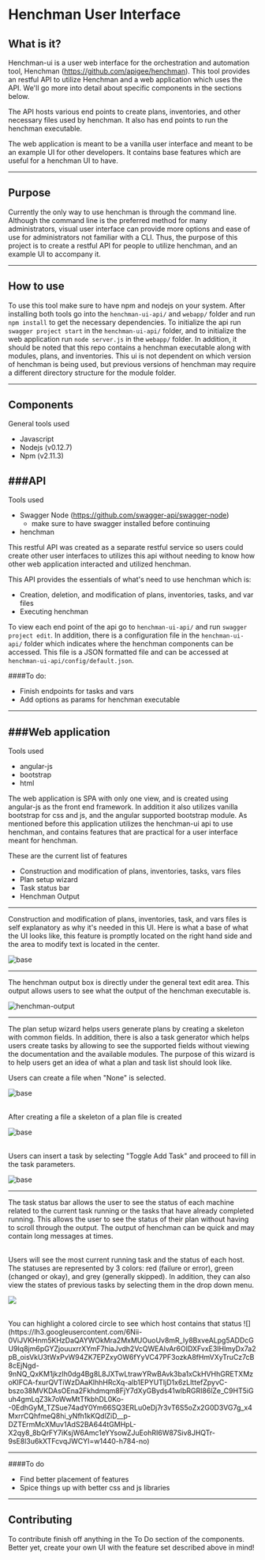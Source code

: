 Henchman User Interface
===================

What is it?
-------------

Henchman-ui is a user web interface for the orchestration and automation tool, Henchman (https://github.com/apigee/henchman).   This tool provides an restful API to utilize Henchman and a web application which uses the API.  We'll go more into detail about specific components in the sections below.

The API hosts various end points to create plans, inventories, and other necessary files used by henchman.  It also has end points to run the henchman executable. 

The web application is meant to be a vanilla user interface and meant to be an example UI for other developers.  It contains base features which are useful for a henchman UI to have.

----------


Purpose
-------------------
Currently the only way to use henchman is through the command line.  Although the command line is the preferred method for many administrators, visual user interface can provide more options and ease of use for administrators not familiar with a CLI.  Thus, the purpose of this project is to create a restful API for people to utilize henchman, and an example UI to accompany it.  

----------

How to use
-------------
To use this tool make sure to have npm and nodejs on your system.  After installing both tools go into the `henchman-ui-api/` and `webapp/` folder and run `npm install` to get the necessary dependencies.  To initialize the api run `swagger project start` in the `henchman-ui-api/` folder, and to initialize the web application run `node server.js` in the `webapp/` folder.  In addition, it should be noted that this repo contains a henchman executable along with modules, plans, and inventories.  This ui is not dependent on which version of henchman is being used, but previous versions of henchman may require a different directory structure for the module folder.

----------


Components
-------------
General tools used

 - Javascript
 - Nodejs (v0.12.7)
 - Npm  (v2.11.3)

###API
----------
Tools used

 - Swagger Node (https://github.com/swagger-api/swagger-node)
    - make sure to have swagger installed before continuing
 - henchman

This restful API was created as a separate restful service so users could create other user interfaces to utilizes this api without needing to know how other web application interacted and utilized henchman.  

This API provides the essentials of what's need to use henchman which is:

 - Creation, deletion, and modification of plans, inventories, tasks, and var files
 - Executing henchman

To view each end point of the api go to  `henchman-ui-api/` and run `swagger project edit`.   In addition, there is a configuration file in the `henchman-ui-api/` folder which indicates where the henchman components can be accessed.  This file is a JSON formatted file and can be accessed at `henchman-ui-api/config/default.json`.

####To do:

 - Finish endpoints for tasks and vars
 - Add options as params for henchman executable

----------


###Web application
----------
Tools used

 - angular-js
 - bootstrap
 - html

The web application is SPA with only one view, and is created using angular-js as the front end framework.  In addition it also utilizes vanilla bootstrap for css and js, and the angular supported bootstrap module.  As mentioned before this application utilizes the henchman-ui api to use henchman, and contains features that are practical for a user interface meant for henchman.

These are the current list of features

 - Construction and modification of plans, inventories, tasks, vars files
 - Plan setup wizard
 - Task status bar
 - Henchman Output


----------


Construction and modification of plans, inventories, task, and vars files is self explanatory as why it's needed in this UI.  Here is what a base of what the UI looks like, this feature is promptly located on the right hand side and the area to modify text is located in the center.

![base](https://lh3.googleusercontent.com/gNwctkuAXidcNUXvNlC1VlEO7_BLTs6xE58_L29ojNKZlJHWn0b790q6eJ8wMlxFai3Y=s0 "base.png")


----------


The henchman output box is directly under the general text edit area.  This output allows users to see what the output of the henchman executable is.

![henchman-output](https://lh3.googleusercontent.com/z-N6Iz2H0tVysPLoYhWXGsydRtOZm2pVfqwIYre6FFYtsjNNDONQooVKmoN5uav5T5B_Z8qaeP_v_O_auLWu2zj164-K_-7ZR9duMPhNCpDNQ54Z9rS_z9LFEz1YhfxLq0NQSEcYHB2jNXj5fJ_Rfd83Fe7CM8myeyKLqiRIuJq6JeXs1lItdx92m3BMbbZ5m_52reiFFkNZ4BwegjMYszaVVTCBHH4vxHO2F86qczDoyMX4R7OVCoHmE9swkiRoG4-Hz3K6nadr7d3A6iCasJIVaLzqluDKllZKYAT0LNJozK3DeQaQ96tSG3YSI-7zq1FWwFJNfEMVne14O67tSnhouzQKkuKtTlwFt5zpc4NFjZzeL_w_gk6suPbd_ZVduR6vm1JXW9aY-ZGOAd6DQPEQEfXh3kt0oeCDC3NfAr_NeuyfgupFRhbyLNN0lR9V8VzmSI5tt4OFvjLI8ldXKlhsvfBgh9-8RUrUd5BekkP4osdExjVdlSF576weUD4VFXjLkK83ZfxhXdUlQwPaLBB5u4BphVfs0SBBxrZ1hgl78Pmgsqoep1fNp3LbKC9C_CrK=w1438-h781-no)
 


----------


The plan setup wizard helps users generate plans by creating a skeleton with common fields.  In addition, there is also a task generator which helps users create tasks by allowing to see the supported fields without viewing the documentation and the available modules.  The purpose of this wizard is to help users get an idea of what a plan and task list should look like.

Users can create a file when "None" is selected.

![base](https://lh3.googleusercontent.com/CqPPbwUUkggAyeWmgDH0rUXowcyD8fpwTsMpp2IW-dL0RaDCY45OUQjp1znEYvSXvxah_Cj-kUcbuxs7rBnUBcUPZZkSTXyFMkhGnynVbvegwaT03OoTvP3e8FlyNBr6Dh2GeTSemTy36M2R2lgAS5gZ_wAGCMVrIAVcriJW4Dy803UGLeVfDFPWcoqpEXfSP38rhMRzDQXwVTSMcI7xPxT7pQu3uAjzUNT51N7wWVoOIlG13j1B13hY5DHvzsu5eUZ7sVD67gwa7Zh4ke9yEq2n8C5Iy3Wr6juxQJDqMxMhmtglhLq7YJ39OBooFCFpLRiMMha5dxdSW8FaJFyPyfaBF60THx7PHQokbv5w5X5qktNz2rHBuFdcy1jCX8abszlBN5-pdDFY8EFZrkr1rIojd3357_aDXsmlujizzMiJEFnsg-0rQmd2jdn9ONrlpi6ceAXPsde2Ybh6U0KnBvEdGZaxyG0l6e6jXqku5spe1IXCSWWOgnXXRUF_9xEaISgQZ_oXXL_Sl1oVdc_ymvuJRgsSuOkb_Ca2J0UW21NCjWYIdVLRglCXmQ6hgH09qGj8=w1359-h647-no)

<br>
After creating a file a skeleton of a plan file is created

![base](https://lh3.googleusercontent.com/M2PEBm6NDmxda9mfMSLnYFMR8dvkIy09IU0tEY6lHaVxQTFoPNDt4JfmIcOLIbCgTuTnWVO4s270ALK0DskUmva3wm1BKNQL7yYlrPPJJhcZ3gzP97zWdpG1BEOU_o_xcrDQSPUqdmJNaFRJk3sZQa0cGNnWKVJLs_crYvbo9CoenBDoPwhYUH2iVV5EEXZE7f_7buKWUhdaL0H35N7xJfR5-lu_ZjM_PTfh0TsslkEvqNQfNF2-SVzOEUv2aMkvyP7f6gSHMSkJflh152vWl59_jFhB59km6iYQJcDVwqXqa-vf15mALJN5rvzL9ncT5GCs2uJFjtDX-g_UpKfMcJ6gNb_Cgwz2UWob6htF5POB2IYDFjuyn0Dqg5oSV8eG85n-BrKsfR3tIykwnhH3EEY_6NSBntxI-Bx8hLtoxfHwSwWqgS8S4fmKq7JC27ZExZ9WwwLPt8TixOkUyQXItI8PG6X1LGKbKn3sHM-fM2G3BmC0VjXWUOmglbwWr5hK-SuSfyZzMZRhr3Fm5vFo9ZVm-Uro9vM8jiKfhqdeEjwB8oUVD5Ngcpsz3T4JZ4HUsFgh=w1359-h649-no )

<br>
Users can insert a task by selecting "Toggle Add Task" and proceed to fill in the task parameters.

![base](https://lh3.googleusercontent.com/k23fsc-Vir-upbDeI13IyAkEOYBfrHdhx8CHuqXOS8GZlBxMzB9O15O9je02VrA4G2jT7uryBpt-L2Egb4iQXSmclVBL5N2jYJm6sDyl5Y1RHGURLQ1GWux2LdyWtt3b54My4wzHovS3VN4jL925WaBkC6bplEFW8D9jYD94RfoqDq1Ko_FTuYEA6PGCYPShN_zPGNxrs9H5_UPT7ru5ctQTecOqIDhODC50yV9wdJdGaai1MfoG3of1w63E9fC-najNlzOSMvkX5XaMFMsuAF5hyNvKXUrecSk5nrOg0dVIIMpWNvFZt4sSbtu7rtZ4jVLrwlFi6mvISjt1ytBz_W7NMKnczaD7vtfT3Gp88HvjnU_5DNFXiuaaBKJz4A1P_Y9PIky2plVkY8AgtxuplOekHBNFOqNdE273AEIxwOzte2rH0kSuUii6__w4wGC1k5Sx6Xn3mhadUliuQi-b74ICV0mE3pvZ_meMB22UKTfL5dReeAYVsxjMASBxKAhDGajRZqCu_-s-TNasBYKotS4T_MibXfZxOpmk93soupLcLMk9GNcVyIp08dw6GZLhWj_v=w1358-h646-no )


----------


The task status bar allows the user to see the status of each machine related to the current task running or the tasks that have already completed running.  This allows the user to see the status of their plan without having to scroll through the output.  The output of henchman can be quick and may contain long messages at times.

<br>
Users will see the most current running task and the status of each host.  The statuses are represented by 3 colors: red (failure or error), green (changed or okay), and grey (generally skipped).  In addition, they can also view the states of previous tasks by selecting them in the drop down menu.

![](https://lh3.googleusercontent.com/mQYuLchT6rUwwB5CjwFY1Ldo02Uj1-9mUVhc27QT-KJbK4WLQQ7KM_4n3M28s7iIZ85YQmDgwWaQbufO2aX4aNHHlowo6HckCZzTUjHL7QMpyrD0Ta9Z-tMRbIC13zXD_Gm2t9-bbf5uIV0sIcfYsejxvL1vvaY5lA6kPPdkSgcCajI0u2by45xLeAx00eOzt3wlII25QFQNw0f3mmmvljh_jgl6mC2GL20k8t_jYN-Zcuoe_SfKnPpJQJwnwqCwGZCsCzh29a7AV2QByM1YAXGkjr1in18v5jhfczllI5qbZ77WroEaziaDyRqvbaMYD0lkp5rpDCpQRc52KUWu6xw92GV-k-dmMXTLBS-8YyeNHI3BHdAd0-JXnLbW6dmnsAZM1fpGvJ_3TPNnEpfwPX5DAhs6W13IwjDTr1llS2BrYBh3Qz3Y-X1oTF8L5qDdHbhsS9ymvAhpgQGgwOBKH0pSY8gXU8ogwX_0mpwkG_4BAUMAgiULQdrugIQUyXtRFIdmuoVsd2lpJ_RKeeL0lWWUnDoq_twXXZBgREjnCBkNK7KTPoKh9pyovVkhbG8J_kID=w1440-h782-no)

<br>
You can highlight a colored circle to see which host contains that status
![](https://lh3.googleusercontent.com/6Nii-0ViJVKHnm5KHzDaQAYWOkMra2MxMUOuoUv8mR_Iy8BxveALpg5ADDcGU9Iq8jm6pGYZjouuxrrXYmF7hiaJvdh2VcQWEAIvAr6OIDXFvxE3IHlmyDx7a2pB_oisVkU3tWxPvW94ZK7EPZxyOW6fYyVC47PF3ozkA8fHmVXyTruCz7cB8cEjNgd-9nNQ_QxKM1jkzIh0dg4Bg8L8JXTwLtrawYRwBAvk3ba1xCkHVHhGRETXMzoKlFCA-fxurQVTiWzDAaKlhhHRcXq-alb1EPYUTIjD1x6zLlttefZpyvC-bszo38MVKDAsOEna2Fkhdmqm8FjY7dXyGByds41wlbRGRI86lZe_C9HT5iGuh4gmLqZ3k7oWwMtTfkbhDL0Ko--0EdhGyM_TZSue74adY0Ym66SQ3ERLu0eDj7r3vT6S5oZx2G0D3VG7g_x4MxrrCQhfmeQ8hi_yNfh1kKQdlZiD__p-DZTErmMcXMuv1AdS2BA644tGMHpL-X2qy8_8bQrFY7iKsjW6Amc1eYYsowZJuEohRI6W87Siv8JHQTr-9sE8l3u6kXTFcvqJWCYI=w1440-h784-no)


----------


####To do

 - Find better placement of features
 - Spice things up with better css and js libraries

----------

Contributing
---------------
To contribute finish off anything in the To Do section of the components.  Better yet, create your own UI with the feature set described above in mind!
